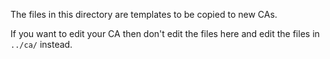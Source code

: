 The files in this directory are templates to be copied to new CAs.

If you want to edit your CA then don't edit the files here and edit the files in `../ca/` instead.
